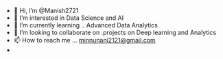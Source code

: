 - 👋 Hi, I’m @Manish2721
- 👀 I’m interested in Data Science and AI
- 🌱 I’m currently learning .. Advanced Data Analytics
- 💞️ I’m looking to collaborate on .projects on Deep learning and Analytics
- 📫 How to reach me ... minnunani2121@gmail.com
- 

<!---
Manish2721/Manish2721 is a ✨ special ✨ repository because its `README.md` (this file) appears on your GitHub profile.
You can click the Preview link to take a look at your changes.
--->
